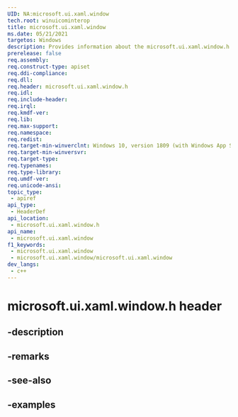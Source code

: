 ```yaml
---
UID: NA:microsoft.ui.xaml.window
tech.root: winuicominterop
title: microsoft.ui.xaml.window
ms.date: 05/21/2021
targetos: Windows
description: Provides information about the microsoft.ui.xaml.window.h header for WinUI COM interop.
prerelease: false
req.assembly: 
req.construct-type: apiset
req.ddi-compliance: 
req.dll: 
req.header: microsoft.ui.xaml.window.h
req.idl: 
req.include-header: 
req.irql: 
req.kmdf-ver: 
req.lib: 
req.max-support: 
req.namespace: 
req.redist: 
req.target-min-winverclnt: Windows 10, version 1809 (with Windows App SDK 0.5 or later)
req.target-min-winversvr: 
req.target-type: 
req.typenames: 
req.type-library: 
req.umdf-ver: 
req.unicode-ansi: 
topic_type:
 - apiref
api_type:
 - HeaderDef
api_location:
 - microsoft.ui.xaml.window.h
api_name:
 - microsoft.ui.xaml.window
f1_keywords:
 - microsoft.ui.xaml.window
 - microsoft.ui.xaml.window/microsoft.ui.xaml.window
dev_langs:
 - c++
---
```


# microsoft.ui.xaml.window.h header

## -description

## -remarks

## -see-also

## -examples


